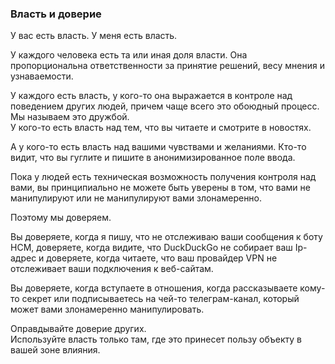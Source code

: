 ### Власть и доверие

У вас есть власть. У меня есть власть.

У каждого человека есть та или иная доля власти. Она пропорциональна ответственности за принятие решений, весу мнения и узнаваемости.

У каждого есть власть, у кого-то она выражается в контроле над поведением других людей, причем чаще всего это обоюдный процесс. Мы называем это дружбой.  
У кого-то есть власть над тем, что вы читаете и смотрите в новостях.

А у кого-то есть власть над вашими чувствами и желаниями. Кто-то видит, что вы гуглите и пишите в анонимизированное поле ввода.

Пока у людей есть техническая возможность получения контроля над вами, вы принципиально не можете быть уверены в том, что вами не манипулируют или не манипулируют вами злонамеренно.

Поэтому мы доверяем.

Вы доверяете, когда я пишу, что не отслеживаю ваши сообщения к боту НСМ, доверяете, когда видите, что DuckDuckGo не собирает ваш Ip-адрес и доверяете, когда читаете, что ваш провайдер VPN не отслеживает ваши подключения к веб-сайтам.

Вы доверяете, когда вступаете в отношения, когда рассказываете кому-то секрет или подписываетесь на чей-то телеграм-канал, который может вами злонамеренно манипулировать.

Оправдывайте доверие других.  
Используйте власть только там, где это принесет пользу объекту в вашей зоне влияния.
